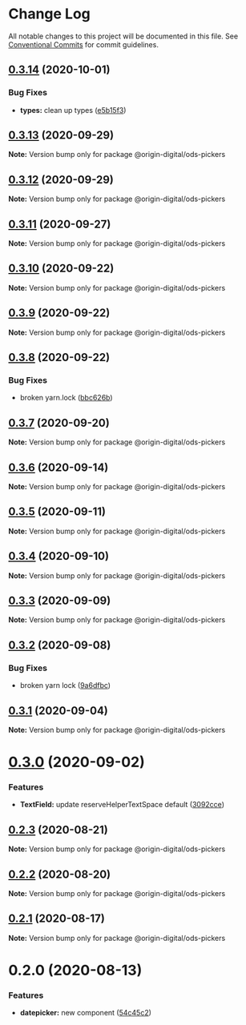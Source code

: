# Change Log

All notable changes to this project will be documented in this file.
See [Conventional Commits](https://conventionalcommits.org) for commit guidelines.

## [0.3.14](https://bitbucket.orgn.io/od/origin-ui/compare/@origin-digital/ods-pickers@0.3.13...@origin-digital/ods-pickers@0.3.14) (2020-10-01)


### Bug Fixes

* **types:** clean up types ([e5b15f3](https://bitbucket.orgn.io/od/origin-ui/commits/e5b15f32882a6dccd77226efbf38d1036b4ea8fc))





## [0.3.13](https://bitbucket.orgn.io/od/origin-ui/compare/@origin-digital/ods-pickers@0.3.12...@origin-digital/ods-pickers@0.3.13) (2020-09-29)

**Note:** Version bump only for package @origin-digital/ods-pickers





## [0.3.12](https://bitbucket.orgn.io/od/origin-ui/compare/@origin-digital/ods-pickers@0.3.11...@origin-digital/ods-pickers@0.3.12) (2020-09-29)

**Note:** Version bump only for package @origin-digital/ods-pickers





## [0.3.11](https://bitbucket.orgn.io/od/origin-ui/compare/@origin-digital/ods-pickers@0.3.10...@origin-digital/ods-pickers@0.3.11) (2020-09-27)

**Note:** Version bump only for package @origin-digital/ods-pickers





## [0.3.10](https://bitbucket.orgn.io/od/origin-ui/compare/@origin-digital/ods-pickers@0.3.9...@origin-digital/ods-pickers@0.3.10) (2020-09-22)

**Note:** Version bump only for package @origin-digital/ods-pickers





## [0.3.9](https://bitbucket.orgn.io/od/origin-ui/compare/@origin-digital/ods-pickers@0.3.8...@origin-digital/ods-pickers@0.3.9) (2020-09-22)

**Note:** Version bump only for package @origin-digital/ods-pickers





## [0.3.8](https://bitbucket.orgn.io/od/origin-ui/compare/@origin-digital/ods-pickers@0.3.7...@origin-digital/ods-pickers@0.3.8) (2020-09-22)


### Bug Fixes

* broken yarn.lock ([bbc626b](https://bitbucket.orgn.io/od/origin-ui/commits/bbc626bab638da4d19e415ecdf35104ee5ca8d4c))





## [0.3.7](https://bitbucket.orgn.io/od/origin-ui/compare/@origin-digital/ods-pickers@0.3.6...@origin-digital/ods-pickers@0.3.7) (2020-09-20)

**Note:** Version bump only for package @origin-digital/ods-pickers





## [0.3.6](https://bitbucket.orgn.io/od/origin-ui/compare/@origin-digital/ods-pickers@0.3.5...@origin-digital/ods-pickers@0.3.6) (2020-09-14)

**Note:** Version bump only for package @origin-digital/ods-pickers





## [0.3.5](https://bitbucket.orgn.io/od/origin-ui/compare/@origin-digital/ods-pickers@0.3.4...@origin-digital/ods-pickers@0.3.5) (2020-09-11)

**Note:** Version bump only for package @origin-digital/ods-pickers





## [0.3.4](https://bitbucket.orgn.io/od/origin-ui/compare/@origin-digital/ods-pickers@0.3.3...@origin-digital/ods-pickers@0.3.4) (2020-09-10)

**Note:** Version bump only for package @origin-digital/ods-pickers





## [0.3.3](https://bitbucket.orgn.io/od/origin-ui/compare/@origin-digital/ods-pickers@0.3.2...@origin-digital/ods-pickers@0.3.3) (2020-09-09)

**Note:** Version bump only for package @origin-digital/ods-pickers





## [0.3.2](https://bitbucket.orgn.io/od/origin-ui/compare/@origin-digital/ods-pickers@0.3.1...@origin-digital/ods-pickers@0.3.2) (2020-09-08)


### Bug Fixes

* broken yarn lock ([9a6dfbc](https://bitbucket.orgn.io/od/origin-ui/commits/9a6dfbc2e7234b15ebba27cbcb44a744262894fa))





## [0.3.1](https://bitbucket.orgn.io/od/origin-ui/compare/@origin-digital/ods-pickers@0.3.0...@origin-digital/ods-pickers@0.3.1) (2020-09-04)

**Note:** Version bump only for package @origin-digital/ods-pickers





# [0.3.0](https://bitbucket.orgn.io/od/origin-ui/compare/@origin-digital/ods-pickers@0.2.3...@origin-digital/ods-pickers@0.3.0) (2020-09-02)


### Features

* **TextField:** update reserveHelperTextSpace default ([3092cce](https://bitbucket.orgn.io/od/origin-ui/commits/3092cce6ce7d488bea15276b261fdd1153d19789))





## [0.2.3](https://bitbucket.orgn.io/od/origin-ui/compare/@origin-digital/ods-pickers@0.2.2...@origin-digital/ods-pickers@0.2.3) (2020-08-21)

**Note:** Version bump only for package @origin-digital/ods-pickers





## [0.2.2](https://bitbucket.orgn.io/od/origin-ui/compare/@origin-digital/ods-pickers@0.2.1...@origin-digital/ods-pickers@0.2.2) (2020-08-20)

**Note:** Version bump only for package @origin-digital/ods-pickers





## [0.2.1](https://bitbucket.orgn.io/od/origin-ui/compare/@origin-digital/ods-pickers@0.2.0...@origin-digital/ods-pickers@0.2.1) (2020-08-17)

**Note:** Version bump only for package @origin-digital/ods-pickers





# 0.2.0 (2020-08-13)


### Features

* **datepicker:** new component ([54c45c2](https://bitbucket.orgn.io/od/origin-ui/commits/54c45c21de9a6370476e12bfcf1a46f3b6649b74))
